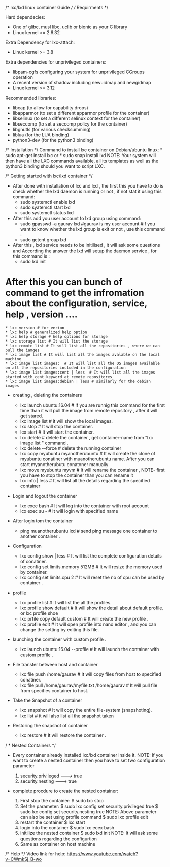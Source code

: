 /* lxc/lxd linux container Guide */
/* Requirments */


Hard dependecies:

   * One of glibc, musl libc, uclib or bionic as your C library
   * Linux kernel >= 2.6.32

Extra Dependency for lxc-attach:
   
   * Linux kernel >= 3.8

Extra dependencies for unprivileged containers:

  * libpam-cgfs configuring your system for unprivileged CGroups operation
  * A recent version of shadow including newuidmap and newgidmap
  * Linux kernel >= 3.12

Recommended libraries:

  * libcap (to allow for capability drops)
  * libapparmor (to set a different apparmor profile for the container)
  * libselinux (to set a different selinux context for the container)
  * libseccomp (to set a seccomp policy for the container)
  * libgnutls (for various checksumming)
  * liblua (for the LUA binding)
  * python3-dev (for the python3 binding)


/* Installation */
Command to install lxc container on Debian/ubuntu linux:
	* sudo apt-get install lxc
or
	* sudo snap install lxd
NOTE:	Your system will then have all the LXC commands available, all its templates as well as the python3 binding should you want to script LXC.


/* Getting started with lxc/lxd container */
* After done with installation of lxc and lxd , the first this you have to do is check whether the lxd daemon is running or not , if not stat it using this command:
	* sudo systemctl  enable lxd
	* sudo syatemctl start lxd
	* sudo systemctl status lxd
* After this add you user account to lxd group using command:
	* sudo gpasswd -a gaurav lxd
	#gaurav is my user account 
	#If you want to know whether the lxd group is exit or not , use this command :
	* sudo getent group lxd
* After this , lxd service needs to be initilised , it will ask some questions and According the answer the lxd will setup the daemon service , for this command is :
	* sudo lxd init

# After this you can bunch of command to get the infromation about the configuration, service, help , version ....
	* lxc version # for verion 
	* lxc help # generalized help option 
	* lxc help storage # help options for storage 
	* lxc storage list # It will list the storage 
	* lxc remote list # It will list all the repositories , where we can pull the iamges 
	* lxc image list # It will list all the images avalable on the local machine
	* lxc image list images:  # It will list all the OS images available on all the repositories included in the configuration 
	* lxc image list images:cent | less  # It will list all the images started with cent keyword at remote repositores 
	* lxc image list images:debian | less # similarly for the debian images 

* creating , deleting the containers
	
	* lxc launch ubuntu:16.04  <container-name >  # If you are runnig this command for the first time than it will pull the image from remote repository , after it 	will get stared. 
	* lxc image list # it will show the local images.
	* lxc stop <container-name> # It will stop the container.
	* lcx start <container-name> # It will start the container.
	* lxc delete <container-name> # delete the container , get container-name  from "lxc image list " command .
	* lxc delete --force <container-name> # delete the running container
	* lxc copy myubuntu myanotherubuntu # It will create the clone of myubuntu conatiner with muanotherubuntu name. After you can start myanotherubutu conatoner
	 manually
	* lxc move myubuntu myvm # It will rename the container , NOTE- first you have to stop the container than you can rename it 
	* lxc info <container-name> | less # It will list all the details regarding the specified container

* Login and logout the container 
	
	* lxc exec <container-name> bash # It will log into the container with root account
	* lcx exec <container-name> su -<username> # It will login with specified name  
	

* After login tom the container 
	
	* ping muanotherubuntu.lxd # send ping message one container  to another container .
	

* Configuration 
	
	* lxc config show <container-name> | less # It will list the complete configuration details of conatiner.
	* lxc config set <container-name > limits.memory 512MB # It will resize the memory used by container.
	* lxc config set <container-name > limits.cpu 2 # It will reset the no of cpu can be used by container .
	 
	
* profile 
	
	* lxc profile list # It will list the all the profiles.
	* lxc profile show default 	# It will show the detail about default profile.
	or
	 lxc profile shoe <profile-name>
	* lxc prfile copy default custom # It will create the new profile .
	* lxc profile edit <profile-name> # It will open profile into nano editor , and you can change the setting by editing this file. 
	
* launching the container with custom profile .
	
	* lxc launch ubuntu:16.04 <container-name> --profile <profile-name> # It will launch the container with custom profile .

* File transfer between host and container 
	
	* lxc file push <file-path on host>  <container-name>/home/gaurav # It will copy files from host to specified conatiner.
	* lxc file pull <container-name>/home/gaurav/myfile.txt /home/gaurav # It will pull file from specifies container to host.

* Take the Snapshot of a container 
	
	* lxc snapshot <container-name> <snapshot-name> # It will copy the entire file-system (snapshoting).
	* lxc list # it will also list all the snapshot taken 

* Restoring the snapshot of container 
	* lxc restore <associated-container> <snapshot-name>  # It will restore the container .





/ * Nested Containers */
* Every container already installed lxc/lxd container inside it.
NOTE: If you want to create a nested container then you have to set two configuration parameter 
	1. security.privileged ---> true
	2. security.nesting ---> true
* complete procdure to create the nested container:
	
	1. First stop the container: 
	$ sudo lxc stop <container-name>
	2. Set the parameter:
	$ sudo lxc config set <container-name> security.privileged true
	$ sudo lxc config set <container-name> security.nesting true
NOTE: Above parameter can also be set using profile command 
	$ sudo lxc profile  edit <profile-name>
	3. restart the container 
	$ lxc start <container-name >
	4. login into the container 
	$ sudo lxc ecex <container-name> bash
	5. initilize the nested container
	$ sudo lxd init
NOTE: It will ask some questions regarding the configurtion 
	6. Same as container on host machine


/* Help */
Video link for help:
https://www.youtube.com/watch?v=CWmkSj_B-wo 


	

